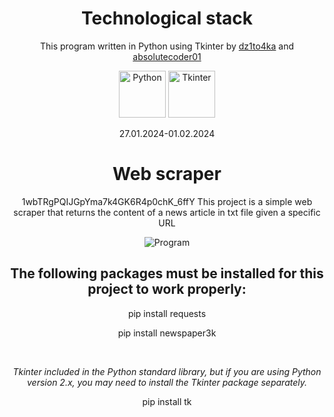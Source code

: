 <div align="center">

# Technological stack

This program written in Python using Tkinter by [dz1to4ka](https://github.com/illiaBabak) and [absolutecoder01](https://github.com/absolutecoder01)

<img src="https://upload.wikimedia.org/wikipedia/commons/thumb/0/0a/Python.svg/2048px-Python.svg.png" alt="Python" width="75" height="75" style="object-fit: cover;">
<img src="https://3.bp.blogspot.com/-B0GC-XFR1qM/V3t_4N4SXNI/AAAAAAAAC08/74j5MJm0K_Uv8osVqVeBCL4xCcXW-hpOgCLcB/s200/tkinter-pluma.png" alt="Tkinter" width="75" height="75">

27.01.2024-01.02.2024

# Web scraper

1wbTRgPQIJGpYma7k4GK6R4p0chK_6ffY
This project is a simple web scraper that returns the content of a news article in txt file given a specific URL

![Program](https://docs.google.com/uc?id=1wbTRgPQIJGpYma7k4GK6R4p0chK_6ffY)

## The following packages must be installed for this project to work properly:

<p>pip install requests</p>
<p>pip install newspaper3k</p>

<br>

_Tkinter included in the Python standard library, but if you are using Python version 2.x, you may need to install the Tkinter package separately._

<p>pip install tk</p>

</div>
